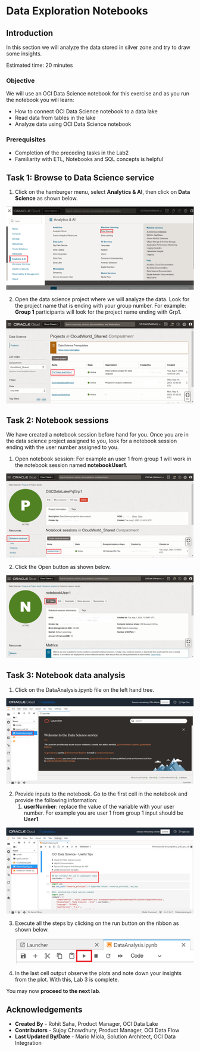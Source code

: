 # Data Exploration Notebooks

## Introduction

In this section we will analyze the data stored in silver zone and try to draw some insights.

Estimated time: 20 minutes

### Objective

We will use an OCI Data Science notebook for this exercise and as you run the notebook you will learn:

* How to connect OCI Data Science notebook to a data lake
* Read data from tables in the lake
* Analyze data using OCI Data Science notebook

### Prerequisites

* Completion of the preceding tasks in the Lab2
* Familiarity with ETL, Notebooks and SQL concepts is helpful

##  Task 1: Browse to Data Science service

1. Click on the hamburger menu, select **Analytics & AI**, then click on **Data Science** as shown below.

 ![Oracle Cloud console, Data Science](images/data-science.png " ")

2. Open the data science project where we will analyze the data. Look for the project name that is ending with your group number. For example: **Group 1** participants will look for the project name ending with Grp1.

 ![Oracle Cloud console, Data Science](images/data-science-project.png " ")

##  Task 2: Notebook sessions

We have created a notebook session before hand for you. Once you are in the data science project assigned to you, look for a notebook session ending with the user number assigned to you.

1. Open notebook session: For example an user 1 from group 1 will work in the notebook session named **notebookUser1**.

 ![Oracle Cloud console, Data Science](images/data-science-notebook.png " ")

2. Click the Open button as shown below.

 ![Oracle Cloud console, Data Science](images/data-science-notebook-session.png " ")

##  Task 3: Notebook data analysis

1. Click on the DataAnalysis.ipynb file on the left hand tree.

 ![Oracle Cloud console, Data Science](images/data-science-data-analysis.png " ")

2. Provide inputs to the notebook. Go to the first cell in the notebook and provide the following information:
   1. **userNumber**: replace the value of the variable with your user number. For example you are user 1 from group 1 input should be **User1**.

 ![Oracle Cloud console, Data Science](images/data-science-analysis-user.png " ")

3. Execute all the steps by clicking on the run button on the ribbon as shown below.

   ![Oracle Cloud console, Data Science](images/data-science-analysis-run.png " ")

4. In the last cell output observe the plots and note down your insights from the plot.
With this, Lab 3 is complete.

You may now **proceed to the next lab**. 

## Acknowledgements
- **Created By** -  Rohit Saha, Product Manager, OCI Data Lake
- **Contributors** - Sujoy Chowdhury, Product Manager, OCI Data Flow
- **Last Updated By/Date** - Mario Miola, Solution Architect, OCI Data Integration

